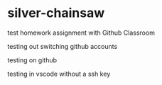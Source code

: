 # silver-chainsaw

test homework assignment with Github Classroom

testing out switching github accounts

testing on github

testing in vscode without a ssh key

